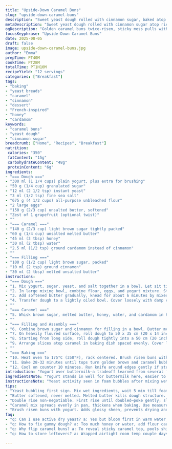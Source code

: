 ```yaml
---
title: "Upside-Down Caramel Buns"
slug: "upside-down-caramel-buns"
description: "Sweet yeast dough rolled with cinnamon sugar, baked atop a rich caramel sauce. Buttermilk swaps for yogurt, light corn syrup replaced by honey. Dough soft, sticky; buttery caramel thickens in the pan. Let rise twice, first loose, then firm. A sticky, golden mess when inverted. Each bun pulls apart with chewy, sugary strands. Timings shifted slightly; texture taught by feel and sight. Cinnamon swap with cardamom for warmth. Honey adds floral depth to caramel. Twist with grapefruit zest in dough for bright counterpoint. Yeast bubbling signals action. Watch color, not just clocks. Butter glaze on top seals softness. Perfect for brunch or late night cravings."
metaDescription: "Sweet yeast dough rolled with cinnamon sugar atop rich caramel glaze. Twice proofed, honey substitutes syrup, cardamom swaps cinnamon; textured, sticky, golden buns."
ogDescription: "Golden caramel buns twice-risen, sticky mess pulls with sugary strands. Honey, cardamom tweak flavors; watch bubbles, color, aroma for baking cues."
focusKeyphrase: "Upside-Down Caramel Buns"
date: 2025-08-05
draft: false
image: upside-down-caramel-buns.jpg
author: "Emma"
prepTime: PT40M
cookTime: PT28M
totalTime: PT1H10M
recipeYield: "12 servings"
categories: ["Breakfast"]
tags:
- "baking"
- "yeast breads"
- "caramel"
- "cinnamon"
- "dessert"
- "French-inspired"
- "honey"
- "cardamom"
keywords:
- "caramel buns"
- "yeast dough"
- "cinnamon sugar"
breadcrumb: ["Home", "Recipes", "Breakfast"]
nutrition: 
 calories: "350"
 fatContent: "15g"
 carbohydrateContent: "48g"
 proteinContent: "6g"
ingredients:
- "=== Dough ==="
- "300 ml (1 1/4 cups) plain yogurt, plus extra for brushing"
- "50 g (1/4 cup) granulated sugar"
- "12 ml (2 1/2 tsp) instant yeast"
- "3 ml (1/2 tsp) fine sea salt"
- "675 g (4 1/2 cups) all-purpose unbleached flour"
- "2 large eggs"
- "150 g (2/3 cup) unsalted butter, softened"
- "Zest of 1 grapefruit (optional twist)"
- ""
- "=== Caramel ==="
- "140 g (2/3 cup) light brown sugar tightly packed"
- "60 g (1/4 cup) unsalted melted butter"
- "45 ml (3 tbsp) honey"
- "30 ml (2 tbsp) water"
- "2.5 ml (1/2 tsp) ground cardamom instead of cinnamon"
- ""
- "=== Filling ==="
- "100 g (1/2 cup) light brown sugar, packed"
- "10 ml (2 tsp) ground cinnamon"
- "30 ml (2 tbsp) melted unsalted butter"
instructions:
- "=== Dough ==="
- "1. Mix yogurt, sugar, yeast, and salt together in a bowl. Let sit till yeast softens and bubbles lightly – about 5 min. Smells yeasty, slightly sour."
- "2. In large mixing bowl, combine flour, eggs, and yogurt mixture. Start folding with a wooden spoon or paddle attachment until dough lumps form."
- "3. Add softened butter gradually, knead for about 6 minutes by mixer or hand dusting with flour sparingly. Dough turns silky, slightly tacky but manageable. If too sticky, barely dust more flour; avoid being heavy."
- "4. Transfer dough to a lightly oiled bowl. Cover loosely with damp cloth or plastic wrap. Let rise in warm spot approximately 1 hour 10 minutes or till doubled. The jiggle test: poke dough gently; it springs back slowly."
- ""
- "=== Caramel ==="
- "5. Whisk brown sugar, melted butter, honey, water, and cardamom in heatproof bowl. Pour into greased 33 x 23 cm (13 x 9 inch) glass baking dish. Dispersion must cover bottom evenly. This mix thickens on baking, sticky and shiny."
- ""
- "=== Filling and Assembly ==="
- "6. Combine brown sugar and cinnamon for filling in a bowl. Butter melts ready for brushing."
- "7. On heavily floured surface, roll dough to 50 x 35 cm (20 x 14 inches) rectangle. Brush entire surface with butter; sprinkle cinnamon sugar evenly. Then gently press grapefruit zest into dough if using."
- "8. Starting from long side, roll dough tightly into a 50 cm (20 inch) log. Cut into 12 even slices with sharp knife to avoid squashing layers."
- "9. Arrange slices atop caramel in baking dish spaced evenly. Cover lightly with cloth or plastic. Let rise again in warm spot 55 min or refrigerate overnight to develop flavor and ease slicing. Dough will puff, almost touching edges."
- ""
- "=== Baking ==="
- "10. Heat oven to 175°C (350°F), rack centered. Brush risen buns with yogurt for browning."
- "11. Bake 28-32 minutes until tops turn golden brown and caramel bubbles around edges. Listen for slight crackle and watch for rising edges curling slightly."
- "12. Cool on counter 10 minutes. Run knife around edges gently if stuck. Place large serving plate over pan and flip decisively. Caramel pools shiny around buns. Warm, syrupy, sticky mess; unavoidable and worth it."
introduction: "Yogurt over buttermilk—a tradeoff learned from several failed batches. More tang, added softness if measured right. Honey swaps in place of corn syrup for natural sweetness and deeper caramel notes but tricky to balance moisture. Cardamom instead of cinnamon, a subtle warmth but less familiar. Grapefruit zest added for a fresh spark; citrus oils brighten the heavy caramel. Yeast activation key—wait for those bubbles or your dough’s dead weight. Twice-proofing is non-negotiable for soft, airy rolls. Watch dough stretch not tear. Caramel bubbles loudly in oven; that smell hits before color cues. Flip sideways, arms ready. Caramel burns if left too long or temperature too high—watch closely. Sticky hands guaranteed. Worth every messy bite."
ingredientsNote: "Yogurt stands in well for buttermilk here, easier to source and adds subtle acidity to activate yeast. Butter must be softened, not melted—too runny and dough loses structure. Honey for syrup adds moisture and slight herbal flavor but too much makes dough gummy; balance with water. Cardamom spice replaces cinnamon for those wanting less sweetness and a more exotic aroma; try half cinnamon half cardamom if new. Brown sugar essential for caramel depth; light or dark will shift final taste. Grapefruit zest optional but a refreshing counterpoint to dense sweet rolls. Flour measurements by weight help avoid dense dough—too much flour kills softness. Use instant yeast for ease—active dry needs blooming first. Keep dough covered during rises or it dries out and crusts. Butter for filling melts smoothly; best fresh or gently warmed."
instructionsNote: "Yeast activity seen in foam bubbles after mixing wet ingredients—a go/no-go for starting. Mix dry and wet then knead till dough gains elasticity, shiny but sticky; resist temptation to add more flour too soon. Butter added slowly helps integrate fats sequentially, critical for fluff. Dough risen when roughly doubled, poke test offers freshness check—you want slow spring, not instant rebound. Caramel sauce stirred cold and poured to pan; watch even spread. Filling’s cinnamon sugar sprinkled thickly for bites of crunchy sweetness inside. Rolling dough emphasized; too tight crushes layers, too loose means sagging. After slicing, arrange rolls so caramel peeks out but buns don’t touch—space for expansion. Second rise crucial: dough soars, texture shifts from doughy to pillowy. Bake in preheated oven but watch edges closely; caramel darkens fast once bubbling. Brush with yogurt keeps tops moist and glossy, stops cracking. Cool down so caramel thickens briefly; use thin knife to free edges pre-flip—flip fast before goo sets hard. Clean hands essential; the mess seals the deal."
tips:
- "Yeast bubbling first sign. Mix wet ingredients, wait 5 min till foamy surface. Smell yeasty, sour—go ahead. No bubbles means no rise; better restart that step or swap yeast."
- "Butter softened, never melted. Melted butter kills dough structure. Add bit by bit during kneading. Knead till silky tacky. Dust flour carefully; too much clamps dough, tough crust."
- "Double rise non-negotiable. First rise until doubled—poke gently; slow spring back is good. Second rise after shaping; dough puffs near edges but buns don’t touch. Controls crumb, fluff."
- "Caramel mix spreads evenly in pan, thickens when baking. Use measured brown sugar tightly packed; light vs dark sugar changes depth. Stir cold, pour flat. Check bubbles in oven for readiness."
- "Brush risen buns with yogurt. Adds glossy sheen, prevents drying and cracking in crust during baking. Watch edges closely in oven; caramel burns fast if left too long or too hot."
faq:
- "q: Can I use active dry yeast? a: Yes but bloom first in warm water, sugar helps. Instant yeast just mixes dry. Timing shifts with active dry, slower rise expected."
- "q: How to fix gummy dough? a: Too much honey or water, add flour cautiously. Honey adds moisture but excess kills structure. Knead longer for gluten development, less sticky but tacky okay."
- "q: Why flip caramel buns? a: To reveal sticky caramel top, pools shiny syrup around soft buns. Flip fast or caramel sets hard. Use thin knife to loosen edges gently pre-flip or mess ensues."
- "q: How to store leftovers? a: Wrapped airtight room temp couple days fine. Refrigerate slows staling but toughens crust. Warm gently before serving to restore softness; freeze option but lose some texture."

---
```

